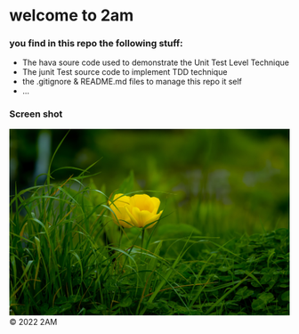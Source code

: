 # welcome to 2am

### you find in this repo the following stuff:
* The hava soure code used to demonstrate the Unit Test Level Technique
* The junit Test source code to implement TDD technique
* the .gitignore & README.md files to manage this repo it self
* ...
### Screen shot
![BackGround](https://github.com/2amgo/testing/blob/main/images/backgroundflower.jpg)
© 2022 2AM